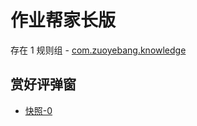 # 作业帮家长版

存在 1 规则组 - [com.zuoyebang.knowledge](/src/apps/com.zuoyebang.knowledge.ts)

## 赏好评弹窗

- [快照-0](https://gkd-kit.songe.li/import/13043228)
